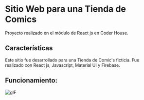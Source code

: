 # Sitio Web para una Tienda de Comics

Proyecto realizado en el módulo de React js en Coder House.

## Características

Este sitio fue desarrollado para una Tienda de Comic's ficticia.
Fue realizado con React js, Javascript, Material UI y Firebase.

## Funcionamiento:

![gIF](https://user-images.githubusercontent.com/85803412/145488873-04a64f8e-390a-4a22-99b7-d1d70198dcbc.gif)
